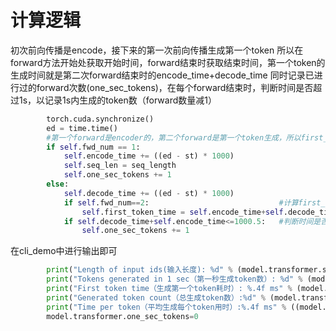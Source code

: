 # 计算逻辑
初次前向传播是encode，接下来的第一次前向传播生成第一个token
所以在forward方法开始处获取开始时间，forward结束时获取结束时间，第一个token的生成时间就是第二次forward结束时的encode_time+decode_time
同时记录已进行过的forward次数(one_sec_tokens)，在每个forward结束时，判断时间是否超过1s，以记录1s内生成的token数（forward数量减1）
```python
        torch.cuda.synchronize()
        ed = time.time()
        #第一个forward是encoder的，第二个forward是第一个token生成，所以first_token_time = encode_time + decode_time1.
        if self.fwd_num == 1:
            self.encode_time += ((ed - st) * 1000)
            self.seq_len = seq_length
            self.one_sec_tokens += 1
        else:
            self.decode_time += ((ed - st) * 1000)
            if self.fwd_num==2:                             #计算first_token_time 
                self.first_token_time = self.encode_time+self.decode_time
            if self.decode_time+self.encode_time<=1000.5:   #判断时间是否超过1s
                self.one_sec_tokens += 1
```
在cli_demo中进行输出即可
```python
        print("Length of input ids(输入长度): %d" % (model.transformer.seq_len))
        print("Tokens generated in 1 sec（第一秒生成token数）: %d" % (model.transformer.one_sec_tokens))
        print("First token time（生成第一个token耗时）: %.4f ms" % (model.transformer.first_token_time))
        print("Generated token count（总生成token数）:%d" % (model.transformer.fwd_num - 1))
        print("Time per token（平均生成每个token用时）:%.4f ms" % ((model.transformer.encode_time+model.transformer.decode_time)/(model.transformer.fwd_num - 1)))
        model.transformer.one_sec_tokens=0
```
